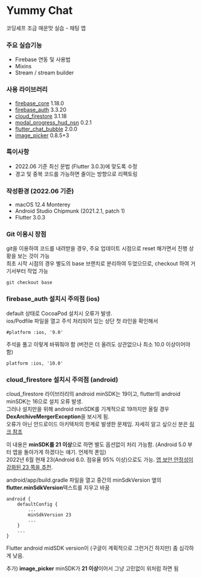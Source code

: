 # Yummy Chat

코딩셰프 조금 매운맛 실습 - 채팅 앱

### 주요 실습기능

* Firebase 연동 및 사용법
* Mixins
* Stream / stream builder

### 사용 라이브러리

* [firebase_core](https://pub.dev/packages/firebase_core) 1.18.0
* [firebase_auth](https://pub.dev/packages/firebase_auth) 3.3.20
* [cloud_firestore](https://pub.dev/packages/cloud_firestore) 3.1.18
* [modal_progress_hud_nsn](https://pub.dev/packages/modal_progress_hud_nsn) 0.2.1
* [flutter_chat_bubble](https://pub.dev/packages/flutter_chat_bubble) 2.0.0
* [image_picker](https://pub.dev/packages/image_picker) 0.8.5+3

### 특이사항

* 2022.06 기준 최신 문법 (Flutter 3.0.3)에 맞도록 수정
* 경고 및 중복 코드를 가능하면 줄이는 방향으로 리팩토링

### 작성환경 (2022.06 기준)

* macOS 12.4 Monterey
* Android Studio Chipmunk (2021.2.1, patch 1)
* Flutter 3.0.3

### Git 이용시 장점

git을 이용하여 코드를 내려받을 경우, 주요 업데이트 시점으로 reset 해가면서 진행 상황을 보는 것이 가능  
최초 시작 시점의 경우 별도의 base 브랜치로 분리하여 두었으므로, checkout 하여 거기서부터 작업 가능

```
git checkout base
```

### firebase_auth 설치시 주의점 (ios)

default 상태로 CocoaPod 설치시 오류가 발생.  
ios/Podfile 파일을 열고 주석 처리되어 있는 상단 첫 라인을 확인해서

```
#platform :ios, '9.0'
```

주석을 풀고 이렇게 바꿔줘야 함 (버전은 더 올려도 상관없으나 최소 10.0 이상이어야 함)

```
platform :ios, '10.0'
```

### cloud_firestore 설치시 주의점 (android)

cloud_firestore 라이브러리의 android minSDK는 19이고, flutter의 android minSDK는 16으로 설치 오류 발생.  
그러나 설치만을 위해 android minSDK를 기계적으로 19까지만 올릴 경우 **DexArchiveMergerException**을 보시게 됨.  
오류가 아닌 안드로이드 아키텍처의 한계로 발생한 문제임. 자세히 알고 싶으신 분은 [링크 참조](https://developer.android.com/studio/build/multidex?hl=ko)

이 내용은 **minSDK를 21 이상**으로 하면 별도 옵션없이 처리 가능함. (Android 5.0 부터 앱을 돌아가게 하겠다는 얘기. 언제적 폰임)  
2022년 6월 현재 23(Android 6.0. 점유율 95% 이상)으로도 가능. <u>앱 보안 안정성이 강화된 23 쪽을 추천</u>.

android/app/build.gradle 파일을 열고 중간의 minSdkVersion 옆의 **flutter.minSdkVersion**텍스트를 지우고 바꿈

```
android {
    defaultConfig {
        ...
        minSdkVersion 23
        ...
    }
    ...
}
```

Flutter android midSDK version이 (구글이 계획적으로 그런거긴 하지만) 좀 심각하게 낮음.

추가) **image_picker** minSDK가 **21 이상**이어서 그냥 고민없이 위처럼 하면 됨

